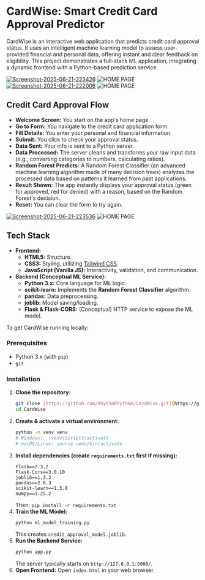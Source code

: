  <h1> CardWise: Smart Credit Card Approval Predictor </h1>

CardWise is an interactive web application that predicts credit card approval status. It uses an intelligent machine learning model to assess user-provided financial and personal data, offering instant and clear feedback on eligibility. This project demonstrates a full-stack ML application, integrating a dynamic frontend with a Python-based prediction service.

<picture>
 <a href="https://ibb.co/twS41djC"><img src="https://i.ibb.co/35w7PJ6h/Screenshot-2025-06-21-223426.png" alt="Screenshot-2025-06-21-223426" border="0" /></a>
 <img alt="HOME PAGE" src="YOUR-DEFAULT-IMAGE">
</picture>

<picture>
<a href="https://ibb.co/nqxcDcP4"><img src="https://i.ibb.co/6cjP4PXG/Screenshot-2025-06-21-222006.png" alt="Screenshot-2025-06-21-222006" border="0" /></a>
 <img alt="HOME PAGE" src="YOUR-DEFAULT-IMAGE">
</picture>

  <h2>Credit Card Approval Flow</h2>
  <ul>
    <li><strong>Welcome Screen:</strong> You start on the app's home page.</li>
    <li><strong>Go to Form:</strong> You navigate to the credit card application form.</li>
    <li><strong>Fill Details:</strong> You enter your personal and financial information.</li>
    <li><strong>Submit:</strong> You click to check your approval status.</li>
    <li><strong>Data Sent:</strong> Your info is sent to a Python server.</li>
    <li><strong>Data Processed:</strong> The server cleans and transforms your raw input data (e.g., converting categories to numbers, calculating ratios).</li>
    <li><strong>Random Forest Predicts:</strong> A Random Forest Classifier (an advanced machine learning algorithm made of many decision trees) analyzes the processed data based on patterns it learned from past applications.</li>
    <li><strong>Result Shown:</strong> The app instantly displays your approval status (green for approved, red for denied) with a reason, based on the Random Forest's decision.</li>
    <li><strong>Reset:</strong> You can clear the form to try again.</li>
  </ul>

  <picture>
 <a href="https://ibb.co/czg0ZSb"><img src="https://i.ibb.co/Tzv67xK/Screenshot-2025-06-21-223536.png" alt="Screenshot-2025-06-21-223536" border="0" /></a>
 <img alt="HOME PAGE" src="YOUR-DEFAULT-IMAGE">
</picture>

## Tech Stack

* **Frontend:**
    * **HTML5:** Structure.
    * **CSS3:** Styling, utilizing [Tailwind CSS](https://tailwindcss.com/).
    * **JavaScript (Vanilla JS):** Interactivity, validation, and communication.
* **Backend (Conceptual ML Service):**
    * **Python 3.x:** Core language for ML logic.
    * **scikit-learn:** Implements the **Random Forest Classifier** algorithm.
    * **pandas:** Data preprocessing.
    * **joblib:** Model saving/loading.
    * **Flask & Flask-CORS:** (Conceptual) HTTP service to expose the ML model.

To get CardWise running locally:

### Prerequisites

* Python 3.x (with `pip`)
* `git`

### Installation

1.  **Clone the repository:**
    ```bash
    git clone [https://github.com/RhythmRhythmm/CardWise.git](https://github.com/RhythmRhythmm/CardWise.git)
    cd CardWise
    ```
2.  **Create & activate a virtual environment:**
    ```bash
    python -m venv venv
    # Windows: .\venv\Scripts\activate
    # macOS/Linux: source venv/bin/activate
    ```
3.  **Install dependencies (create `requirements.txt` first if missing):**
    ```
    Flask==2.3.2
    Flask-Cors==3.0.10
    joblib==1.3.2
    pandas==2.0.3
    scikit-learn==1.3.0
    numpy==1.25.2
    ```
    Then: `pip install -r requirements.txt`
4.  **Train the ML Model:**
    ```bash
    python ml_model_training.py
    ```
    This creates `credit_approval_model.joblib`.
5.  **Run the Backend Service:**
    ```bash
    python app.py
    ```
    The server typically starts on `http://127.0.0.1:5000/`.
6.  **Open Frontend:**
    Open `index.html` in your web browser.


